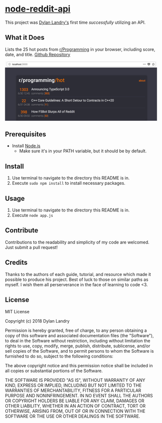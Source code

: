 # [node-reddit-api](https://github.com/dyllandry/node-reddit-api)
This project was [Dylan Landry's](https://github.com/dyllandry) first time *successfully* utilizing an API.

## What it Does
Lists the 25 hot posts from [r/Programming](https://www.reddit.com/r/programming/hot) in your browser, including score, date, and title. [Github Repository](https://github.com/dyllandry/node-reddit-api)

![](final.png)

## Prerequisites
- Install [Node.js](https://nodejs.org/en/)
    - Make sure it's in your PATH variable, but it should be by default.

## Install
1. Use terminal to navigate to the directory this README is in.
1. Execute `sudo npm install` to install necessary packages.

## Usage
1. Use terminal to navigate to the directory this README is in.
1. Execute `node app.js`

## Contribute
Contributions to the readability and simplicity of my code are welcomed. Just submit a pull request!

## Credits
Thanks to the authors of each guide, tutorial, and resource which made it possible to produce his project. Best of luck to those on similar paths as myself. I wish them all perserverance in the face of learning to code <3.

## License

MIT License

Copyright (c) 2018 Dylan Landry

Permission is hereby granted, free of charge, to any person obtaining a copy
of this software and associated documentation files (the "Software"), to deal
in the Software without restriction, including without limitation the rights
to use, copy, modify, merge, publish, distribute, sublicense, and/or sell
copies of the Software, and to permit persons to whom the Software is
furnished to do so, subject to the following conditions:

The above copyright notice and this permission notice shall be included in all
copies or substantial portions of the Software.

THE SOFTWARE IS PROVIDED "AS IS", WITHOUT WARRANTY OF ANY KIND, EXPRESS OR
IMPLIED, INCLUDING BUT NOT LIMITED TO THE WARRANTIES OF MERCHANTABILITY,
FITNESS FOR A PARTICULAR PURPOSE AND NONINFRINGEMENT. IN NO EVENT SHALL THE
AUTHORS OR COPYRIGHT HOLDERS BE LIABLE FOR ANY CLAIM, DAMAGES OR OTHER
LIABILITY, WHETHER IN AN ACTION OF CONTRACT, TORT OR OTHERWISE, ARISING FROM,
OUT OF OR IN CONNECTION WITH THE SOFTWARE OR THE USE OR OTHER DEALINGS IN THE
SOFTWARE.


